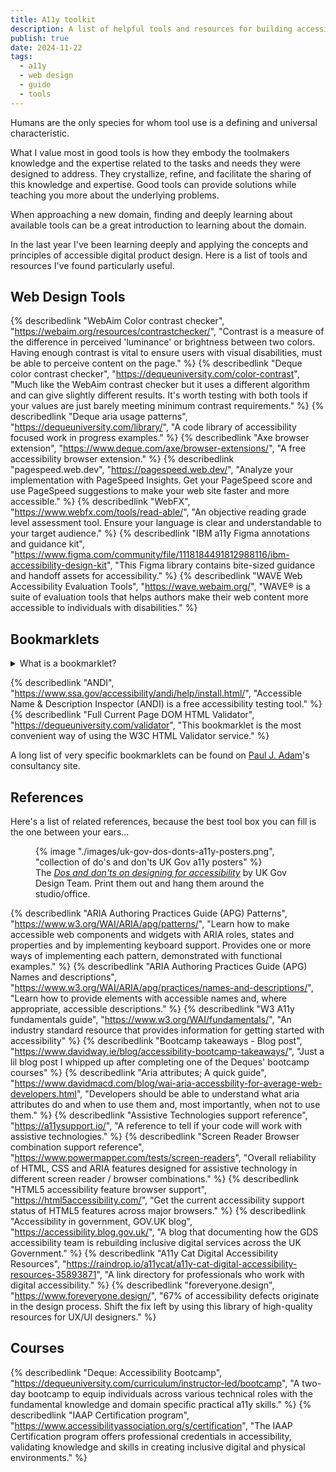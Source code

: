 ```yaml
---
title: A11y toolkit
description: A list of helpful tools and resources for building accessible digital products.
publish: true
date: 2024-11-22
tags:
  - a11y
  - web design
  - guide
  - tools
---
```


Humans are the only species for whom tool use is a defining and universal characteristic.

What I value most in good tools is how they embody the toolmakers knowledge and the expertise related to the tasks and needs they were designed to address. They crystallize, refine, and facilitate the sharing of this knowledge and expertise. Good tools can provide solutions while teaching you more about the underlying problems.

When approaching a new domain, finding and deeply learning about available tools can be a great introduction to learning about the domain.

In the last year I've been learning deeply and applying the concepts and principles of accessible digital product design. Here is a list of tools and resources I've found particularly useful.

## Web Design Tools

{% describedlink
  "WebAim Color contrast checker",
  "https://webaim.org/resources/contrastchecker/",
  "Contrast is a measure of the difference in perceived 'luminance' or brightness between two colors. Having enough contrast is vital to ensure users with visual disabilities, must be able to perceive content on the page."
%}
{% describedlink
  "Deque color contrast checker",
  "https://dequeuniversity.com/color-contrast",
  "Much like the WebAim contrast checker but it uses a different algorithm and can give slightly different results. It's worth testing with both tools if your values are just barely meeting minimum contrast requirements."
%}
{% describedlink
  "Deque aria usage patterns",
  "https://dequeuniversity.com/library/",
  "A code library of accessibility focused work in progress examples."
%}
{% describedlink
  "Axe browser extension",
  "https://www.deque.com/axe/browser-extensions/",
  "A free accessibility browser extension."
%}
{% describedlink
  "pagespeed.web.dev",
  "https://pagespeed.web.dev/",
  "Analyze your implementation with PageSpeed Insights. Get your PageSpeed score and use PageSpeed suggestions to make your web site faster and more accessible."
%}
{% describedlink
  "WebFX",
  "https://www.webfx.com/tools/read-able/",
  "An objective reading grade level assessment tool. Ensure your language is clear and understandable to your target audience."
%}
{% describedlink
  "IBM a11y Figma annotations and guidance kit",
  "https://www.figma.com/community/file/1118184491812988116/ibm-accessibility-design-kit",
  "This Figma library contains bite-sized guidance and handoff assets for accessibility."
%}
{% describedlink
  "WAVE Web Accessibility Evaluation Tools",
  "https://wave.webaim.org/",
  "WAVE® is a suite of evaluation tools that helps authors make their web content more accessible to individuals with disabilities."
%}

## Bookmarklets

<details>
  <summary>What is a bookmarklet?</summary>

A browser bookmarklet is a small piece of JavaScript code saved as a bookmark in a web browser.

Bookmarklets can perform a specific action when clicked and be used to manipulate , interact with the current webpage and its content.

</details>

{% describedlink
  "ANDI",
  "https://www.ssa.gov/accessibility/andi/help/install.html/",
  "Accessible Name & Description Inspector (ANDI) is a free accessibility testing tool."
%}
{% describedlink
  "Full Current Page DOM HTML Validator",
  "https://dequeuniversity.com/validator",
  "This bookmarklet is the most convenient way of using the W3C HTML Validator service."
%}

A long list of very specific bookmarklets can be found on [Paul J. Adam](https://pauljadam.com/bookmarklets.html)'s consultancy site.

## References

Here's a list of related references, because the best tool box you can fill is the one between your ears...

<figure>
{% image "./images/uk-gov-dos-donts-a11y-posters.png", "collection of do's and don'ts UK Gov a11y posters" %}

<figcaption>
The <cite><a href="https://accessibility.blog.gov.uk/2016/09/02/dos-and-donts-on-designing-for-accessibility/">Dos and don'ts on designing for accessibility</a></cite> by UK Gov Design Team. Print them out and hang them around the studio/office.
</figcaption>
</figure>

{% describedlink
  "ARIA Authoring Practices Guide (APG) Patterns",
  "https://www.w3.org/WAI/ARIA/apg/patterns/",
  "Learn how to make accessible web components and widgets with ARIA roles, states and properties and by implementing keyboard support. Provides one or more ways of implementing each pattern, demonstrated with functional examples."
%}
{% describedlink
  "ARIA Authoring Practices Guide (APG) Names and descriptions",
  "https://www.w3.org/WAI/ARIA/apg/practices/names-and-descriptions/",
  "Learn how to provide elements with accessible names and, where appropriate, accessible descriptions."
%}
{% describedlink
  "W3 A11y fundamentals guide",
  "https://www.w3.org/WAI/fundamentals/",
  "An industry standard resource that provides information for getting started with accessibility"
%}
{% describedlink
  "Bootcamp takeaways - Blog post",
  "https://www.davidway.ie/blog/accessibility-bootcamp-takeaways/",
  "Just a lil blog post I whipped up after completing one of the Deques' bootcamp courses"
%}
{% describedlink
  "Aria attributes; A quick guide",
  "https://www.davidmacd.com/blog/wai-aria-accessbility-for-average-web-developers.html",
  "Developers should be able to understand what aria attributes do and when to use them and, most importantly, when not to use them."
%}
{% describedlink
  "Assistive Technologies support reference",
  "https://a11ysupport.io/",
  "A reference to tell if your code will work with assistive technologies."
%}
{% describedlink
  "Screen Reader Browser combination support reference",
  "https://www.powermapper.com/tests/screen-readers",
  "Overall reliability of HTML, CSS and ARIA features designed for assistive technology in different screen reader / browser combinations."
%}
{% describedlink
  "HTML5 accessibility feature browser support",
  "https://html5accessibility.com/",
  "Get the current accessibility support status of HTML5 features across major browsers."
%}
{% describedlink
  "Accessibility in government, GOV.UK blog",
  "https://accessibility.blog.gov.uk/",
  "A blog that documenting how the GDS accessibility team is rebuilding inclusive digital services across the UK Government."
%}
{% describedlink
  "A11y Cat Digital Accessibility Resources",
  "https://raindrop.io/a11ycat/a11y-cat-digital-accessibility-resources-35893871",
  "A link directory for professionals who work with digital accessibility."
%}
{% describedlink
  "foreveryone.design",
  "https://www.foreveryone.design/",
  "67% of accessibility defects originate in the design process. Shift the fix left by using this library of high-quality resources for UX/UI designers."
%}

## Courses

{% describedlink
  "Deque: Accessibility Bootcamp",
  "https://dequeuniversity.com/curriculum/instructor-led/bootcamp",
  "A two-day bootcamp to equip individuals across various technical roles with the fundamental knowledge and domain specific practical a11y skills."
%}
{% describedlink
  "IAAP Certification program",
  "https://www.accessibilityassociation.org/s/certification",
  "The IAAP Certification program offers professional credentials in accessibility, validating knowledge and skills in creating inclusive digital and physical environments."
%}

